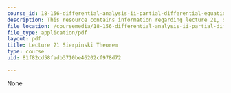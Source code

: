 ```yaml
---
course_id: 18-156-differential-analysis-ii-partial-differential-equations-and-fourier-analysis-spring-2016
description: This resource contains information regarding lecture 21, Sierpinski theorem.
file_location: /coursemedia/18-156-differential-analysis-ii-partial-differential-equations-and-fourier-analysis-spring-2016/81f82cd58fadb3710be46202cf978d72_MIT18_156S16_lec21.pdf
file_type: application/pdf
layout: pdf
title: Lecture 21 Sierpinski Theorem
type: course
uid: 81f82cd58fadb3710be46202cf978d72

---
```

None